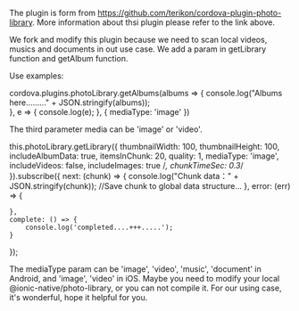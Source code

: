 
The plugin is form from https://github.com/terikon/cordova-plugin-photo-library. More information about thsi plugin please refer to the link above.

We fork and modify this plugin because we need to scan local videos, musics and documents in out use case. We add a param in getLibrary function and getAlbum function.

Use examples:

cordova.plugins.photoLibrary.getAlbums(albums => {
    console.log("Albums here........." + JSON.stringify(albums));        
}, e => {
    console.log(e);
}, {
    mediaType: 'image'
})

The third parameter media can be 'image' or 'video'.

this.photoLibrary.getLibrary({ 
    thumbnailWidth: 100, 
    thumbnailHeight: 100, 
    includeAlbumData: true,
    itemsInChunk: 20,
    quality: 1,
    mediaType: 'image',
    includeVideos: false,
    includeImages: true 
    /*, chunkTimeSec: 0.3*/ 
}).subscribe({
    next: (chunk) => {
        console.log("Chunk data：" + JSON.stringify(chunk));
        //Save chunk to global data structure...
    },
    error: (err) => {

    },
    complete: () => {
        console.log('completed....+++.....');
    }
});	

The mediaType param can be 'image', 'video', 'music', 'document' in Android, and 'image', 'video' in iOS.
Maybe you need to modify your local @ionic-native/photo-library, or you can not compile it.
For our using case, it's wonderful, hope it helpful for you.
